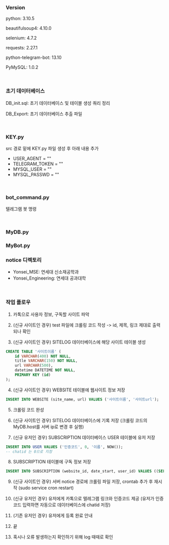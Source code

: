 ### Version

python: 3.10.5

beautifulsoup4: 4.10.0

selenium: 4.7.2

requests: 2.27.1

python-telegram-bot: 13.10

PyMySQL: 1.0.2

<br/>

### 초기 데이터베이스

DB_init.sql: 초기 데이터베이스 및 테이블 생성 쿼리 정리

DB_Export: 초기 데이터베이스 추출 파일

<br/>

### KEY.py

src 경로 밑에 KEY.py 파일 생성 후 아래 내용 추가
- USER_AGENT = ""
- TELEGRAM_TOKEN = ""
- MYSQL_USER = ""
- MYSQL_PASSWD = ""

<br/>

### bot_command.py

텔레그램 봇 명령

<br/>

### MyDB.py

### MyBot.py

### notice 디렉토리

- Yonsei_MSE: 연세대 신소재공학과
- Yonsei_Engineering: 연세대 공과대학

<br/>

### 작업 플로우

1. 카톡으로 사용자 정보, 구독할 사이트 파악

2. (신규 사이트인 경우) test 파일에 크롤링 코드 작성 -> id, 제목, 링크 제대로 출력되나 확인

3. (신규 사이트인 경우) SITELOG 데이터베이스에 해당 사이트 테이블 생성
```sql
CREATE TABLE '사이트이름' (
	id VARCHAR(400) NOT NULL,
    title VARCHAR(150) NOT NULL,
    url VARCHAR(500),
    datetime DATETIME NOT NULL,
    PRIMARY KEY (id)
);
```

4. (신규 사이트인 경우) WEBSITE 테이블에 웹사이트 정보 저장
```sql
INSERT INTO WEBSITE (site_name, url) VALUES ('사이트이름', '사이트url');
```

5. 크롤링 코드 완성

6. (신규 사이트인 경우) SITELOG 데이터베이스에 기록 저장 (크롤링 코드의 MyDB.host를 서버 ip로 변경 후 실행)

7. (신규 유저인 경우) SUBSCRIPTION 데이터베이스 USER 테이블에 유저 저장
```sql
INSERT INTO USER VALUES ('인증코드', 0, '이름', NOW());
-- chatid 는 0으로 지정
```

8. SUBSCRIPTION 테이블에 구독 정보 저장
```sql
INSERT INTO SUBSCRIPTION (website_id, date_start, user_id) VALUES ((SELECT id FROM WEBSITE WHERE site_name = '사이트이름'), NOW(), '인증코드');
```

9. (신규 사이트인 경우) 서버 notice 경로에 크롤링 파일 저장, crontab 추가 후 재시작 (sudo service cron restart)

10. (신규 유저인 경우) 유저에게 카톡으로 텔레그램 링크와 인증코드 제공 (유저가 인증코드 입력하면 자동으로 데이터베이스에 chatid 저장)

11. (기존 유저인 경우) 유저에게 등록 완료 안내

12. 끝

13. 혹시나 오류 발생하는지 확인하기 위해 log 때때로 확인